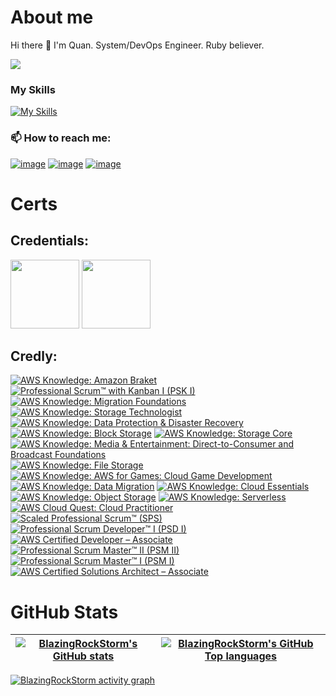 # About me
Hi there 👋 I'm Quan.
System/DevOps Engineer. Ruby believer.

![](https://komarev.com/ghpvc/?username=BlazingRockStorm)

### My Skills

[![My Skills](https://skillicons.dev/icons?i=ruby,python,js,ts,docker,aws,react,flutter,vscode)](https://skillicons.dev)

### 📫 How to reach me:

[![image](https://img.shields.io/badge/LinkedIn-0077B5?style=for-the-badge&logo=linkedin&logoColor=white)](https://www.linkedin.com/in/hoang-quan-8418a7155/)
[![image](https://img.shields.io/badge/Instagram-E4405F?style=for-the-badge&logo=instagram&logoColor=white)](https://www.instagram.com/gryqhon_origami/)
[![image](https://img.shields.io/badge/Gmail-D14836?style=for-the-badge&logo=gmail&logoColor=white)](mailto:quanhoangd129@gmail.com)

# Certs
## Credentials:

[<img src="https://badges.images.credential.net/1495071229333.png" width="110">](https://www.credential.net/d6b90bcc-0a14-4039-94ba-5443ea9dd343 "Ruby Certified Ruby Examination Silver")
[<img src="https://templates.images.credential.net/16599277022875216138354534652590.png" width="110">](https://www.credential.net/3c8a0b29-cc9d-4249-a148-ddf1800e53d9 "Ruby Certified Ruby Examination Gold Ver 3")

## Credly:
<!--START_SECTION:badges-->
[![AWS Knowledge: Amazon Braket](https://images.credly.com/size/110x110/images/cb9ef1ba-f010-4a39-881b-65dce3e5df68/image.png)](http://www.credly.com/badges/dce0a47b-a903-40fe-86a0-92031abda51a "AWS Knowledge: Amazon Braket")
[![Professional Scrum™ with Kanban I (PSK I)](https://images.credly.com/size/110x110/images/78c2bf96-9468-40ac-aee7-3eac9d79a6d5/image.png)](http://www.credly.com/badges/15fdbca9-e0e7-4380-9204-b66a4904dc94 "Professional Scrum™ with Kanban I (PSK I)")
[![AWS Knowledge: Migration Foundations](https://images.credly.com/size/110x110/images/4163dc96-eec3-49c2-87b3-6a98172e160c/image.png)](http://www.credly.com/badges/a59c253a-9b00-4ce9-a571-b0dfb0d3ebf7 "AWS Knowledge: Migration Foundations")
[![AWS Knowledge: Storage Technologist](https://images.credly.com/size/110x110/images/526ad7ad-52f2-4922-9fa8-879fea71e286/image.png)](http://www.credly.com/badges/9c862bb9-2f04-498b-9976-e59be04c3e11 "AWS Knowledge: Storage Technologist")
[![AWS Knowledge: Data Protection & Disaster Recovery](https://images.credly.com/size/110x110/images/b8766b97-8362-4948-a08c-d4fbd2cda57c/image.png)](http://www.credly.com/badges/c239f1d0-6ed1-4421-944d-4ca5d606f0bc "AWS Knowledge: Data Protection & Disaster Recovery")
[![AWS Knowledge: Block Storage](https://images.credly.com/size/110x110/images/bd6f25a2-b7ac-4b4c-ae4c-887864ba105e/image.png)](http://www.credly.com/badges/c6109fe3-44a9-4ac8-b1c4-88109d0157f5 "AWS Knowledge: Block Storage")
[![AWS Knowledge: Storage Core](https://images.credly.com/size/110x110/images/4c6a3c3a-e1dd-46f7-bcaf-cc69b817042e/image.png)](http://www.credly.com/badges/10b9400a-432e-4490-b202-46466b4d939f "AWS Knowledge: Storage Core")
[![AWS Knowledge: Media & Entertainment: Direct-to-Consumer and Broadcast Foundations](https://images.credly.com/size/110x110/images/0c6f66be-4cd6-4d98-b132-a9a87dc6ecbe/image.png)](http://www.credly.com/badges/cb965cf0-60a4-4ac2-bf82-ceb30b8d7543 "AWS Knowledge: Media & Entertainment: Direct-to-Consumer and Broadcast Foundations")
[![AWS Knowledge: File Storage](https://images.credly.com/size/110x110/images/a894153e-1762-4870-83b9-150ff294d7fb/image.png)](http://www.credly.com/badges/fdd2d7b4-4cdd-4d6d-a7dd-b1f011ef8459 "AWS Knowledge: File Storage")
[![AWS Knowledge: AWS for Games: Cloud Game Development](https://images.credly.com/size/110x110/images/1e1e332c-cbe5-4358-9491-748cc5c5d15f/image.png)](http://www.credly.com/badges/e036002a-19a2-4937-9c4c-effac8f871fe "AWS Knowledge: AWS for Games: Cloud Game Development")
[![AWS Knowledge: Data Migration](https://images.credly.com/size/110x110/images/d7c2b294-d08e-4795-a342-88fc34df7e01/image.png)](http://www.credly.com/badges/081d33ae-3723-4a0e-9faa-575896433c33 "AWS Knowledge: Data Migration")
[![AWS Knowledge: Cloud Essentials](https://images.credly.com/size/110x110/images/ec621e2a-c8f0-4459-806c-ae11829d372a/image.png)](http://www.credly.com/badges/84e990a4-0823-4ee8-97a0-5f34c4fe0db8 "AWS Knowledge: Cloud Essentials")
[![AWS Knowledge: Object Storage](https://images.credly.com/size/110x110/images/100511fc-a919-4c0c-b313-7f49b6d09ef6/image.png)](http://www.credly.com/badges/69dafa63-6d50-4a75-b865-7e87558c07af "AWS Knowledge: Object Storage")
[![AWS Knowledge: Serverless](https://images.credly.com/size/110x110/images/e07c6cc4-b737-4d7e-8ce8-66b6b7a60367/image.png)](http://www.credly.com/badges/6eacd806-a1d8-4b30-8218-4e231fbfdaa4 "AWS Knowledge: Serverless")
[![AWS Cloud Quest: Cloud Practitioner](https://images.credly.com/size/110x110/images/2784d0d8-327c-406f-971e-9f0e15097003/image.png)](http://www.credly.com/badges/ca27f266-ce6f-4292-8195-0e2ebfbb16d6 "AWS Cloud Quest: Cloud Practitioner")
[![Scaled Professional Scrum™ (SPS)](https://images.credly.com/size/110x110/images/ab5a94a3-3d62-4d02-a3c8-7a72524f4d12/image.png)](http://www.credly.com/badges/677aab13-e8b3-46e7-b93f-d1ac003f26c9 "Scaled Professional Scrum™ (SPS)")
[![Professional Scrum Developer™ I (PSD I)](https://images.credly.com/size/110x110/images/d2298e82-b671-434a-876b-21a0ebc3af0e/image.png)](http://www.credly.com/badges/64c9b6c3-ce14-407c-ba93-174d6eb15d14 "Professional Scrum Developer™ I (PSD I)")
[![AWS Certified Developer – Associate](https://images.credly.com/size/110x110/images/b9feab85-1a43-4f6c-99a5-631b88d5461b/image.png)](http://www.credly.com/badges/35bcfa40-10ae-420f-8e7c-3dd35c1c16aa "AWS Certified Developer – Associate")
[![Professional Scrum Master™ II (PSM II)](https://images.credly.com/size/110x110/images/d90cc9bc-3e9a-49b2-ac09-7930db400e32/image.png)](http://www.credly.com/badges/142143ea-9211-420d-b94a-27632578dc0f "Professional Scrum Master™ II (PSM II)")
[![Professional Scrum Master™ I (PSM I)](https://images.credly.com/size/110x110/images/a2790314-008a-4c3d-9553-f5e84eb359ba/image.png)](http://www.credly.com/badges/02b796b7-b597-4cd7-b0d5-c547de1e23d4 "Professional Scrum Master™ I (PSM I)")
[![AWS Certified Solutions Architect – Associate](https://images.credly.com/size/110x110/images/0e284c3f-5164-4b21-8660-0d84737941bc/image.png)](http://www.credly.com/badges/17efe8cf-9ea6-459f-ade9-dc22fff82000 "AWS Certified Solutions Architect – Associate")
<!--END_SECTION:badges-->

# GitHub Stats

| [![BlazingRockStorm's GitHub stats](https://github-readme-stats.vercel.app/api?username=BlazingRockStorm&show_icons=true&theme=tokyonight)](https://github.com/BlazingRockStorm/github-readme-stats) | [![BlazingRockStorm's GitHub Top languages](http://github-profile-summary-cards.vercel.app/api/cards/most-commit-language?username=BlazingRockStorm&theme=tokyonight)](https://github.com/BlazingRockStorm/github-readme-most-commit-language) |
| ------------- | ------------- |

[![BlazingRockStorm activity graph](https://github-readme-activity-graph.vercel.app/graph?username=BlazingRockStorm&theme=react-dark)](https://github.com/ashutosh00710/github-readme-activity-graph)

<!--
**BlazingRockStorm/BlazingRockStorm** is a ✨ _special_ ✨ repository because its `README.md` (this file) appears on your GitHub profile.

Here are some ideas to get you started:

- 🔭 I’m currently working on ...
- 🌱 I’m currently learning ...
- 👯 I’m looking to collaborate on ...
- 🤔 I’m looking for help with ...
- 💬 Ask me about ...
- 😄 Pronouns: ...
- ⚡ Fun fact: ...
-->
